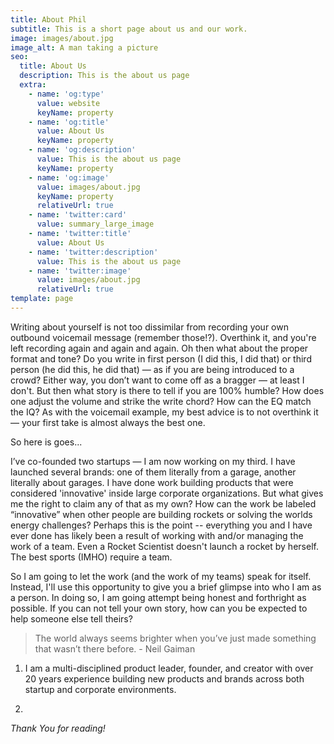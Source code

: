 ```yaml
---
title: About Phil
subtitle: This is a short page about us and our work.
image: images/about.jpg
image_alt: A man taking a picture
seo:
  title: About Us
  description: This is the about us page
  extra:
    - name: 'og:type'
      value: website
      keyName: property
    - name: 'og:title'
      value: About Us
      keyName: property
    - name: 'og:description'
      value: This is the about us page
      keyName: property
    - name: 'og:image'
      value: images/about.jpg
      keyName: property
      relativeUrl: true
    - name: 'twitter:card'
      value: summary_large_image
    - name: 'twitter:title'
      value: About Us
    - name: 'twitter:description'
      value: This is the about us page
    - name: 'twitter:image'
      value: images/about.jpg
      relativeUrl: true
template: page
---
```

Writing about yourself is not too dissimilar from recording your own outbound voicemail message (remember those!?). Overthink it, and you're left recording again and again and again. Oh then what about the proper format and tone? Do you write in first person (I did this, I did that) or third person (he did this, he did that) — as if you are being introduced to a crowd? Either way, you don’t want to come off as a bragger — at least I don't. But then what story is there to tell if you are 100% humble? How does one adjust the volume and strike the write chord? How can the EQ match the IQ? As with the voicemail example, my best advice is to not overthink it — your first take is almost always the best one.

So here is goes...

I’ve co-founded two startups — I am now working on my third. I have launched several brands: one of them literally from a garage, another literally  about garages. I have done work building products that were considered 'innovative' inside large corporate organizations. But what gives me the right to claim any of that as my own? How can the work be labeled “innovative” when other people are building rockets or solving the worlds energy challenges? Perhaps this is the point -- everything you and I have ever done has likely been a result of working with and/or managing the work of a team. Even a Rocket Scientist doesn't launch a rocket by herself. The best sports (IMHO) require a team.

So I am going to let the work (and the work of my teams) speak for itself. Instead, I'll use this opportunity to give you a brief glimpse into who I am as a person. In doing so, I am going attempt being honest and forthright as possible. If you can not tell your own story, how can you be expected to help someone else tell theirs?

> The world always seems brighter when you’ve just made something that wasn’t there before. - Neil Gaiman

1.  I am a multi-disciplined product leader, founder, and creator with over 20 years experience building new products and brands across both startup and corporate environments.

2.

*Thank You for reading!*
